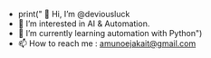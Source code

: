 - print(" 👋 Hi, I’m @deviousluck
- 👀 I’m interested in AI & Automation.
- 🌱 I’m currently learning automation with Python")
- 📫 How to reach me : amunoejakait@gmail.com

<!---
deviousluck/deviousluck is a ✨ special ✨ repository because its `README.md` (this file) appears on your GitHub profile.
You can click the Preview link to take a look at your changes.
--->
